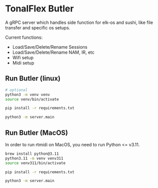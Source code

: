 # TonalFlex Butler

A gRPC server which handles side function for elk-os and sushi, like file transfer and specific os setups.

Current functions:

- Load/Save/Delete/Rename Sessions
- Load/Save/Delete/Rename NAM, IR, etc
- Wifi setup
- Midi setup

## Run Butler (linux)

```bash
# optional
python3 -m venv venv
source venv/bin/activate
```

```bash
pip install -r requirements.txt
```

```bash
python3 -m server.main
```

## Run Butler (MacOS)

In order to run rtmidi on MacOS, you need to run Python <= v3.11.

```bash
brew install python@3.11
python3.11 -m venv venv311
source venv311/bin/activate
```

```bash
pip install -r requirements.txt
```

```bash
python3 -m server.main
```
